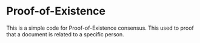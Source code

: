 # Proof-of-Existence
This is a simple code for Proof-of-Existence consensus. This used to proof that a document is related to a specific person.

